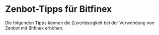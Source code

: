 # Zenbot-Tipps für Bitfinex

Die folgenden Tipps können die Zuverlässigkeit bei der Verwendung von Zenbot mit Bitfinex erhöhen.

## 



